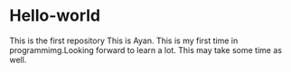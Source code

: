 # Hello-world
This is the first repository
This is Ayan. This is my first time in programmimg.Looking forward to learn a lot. 
This may take some time as well. 
